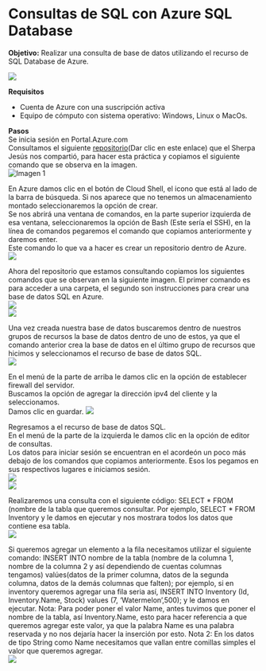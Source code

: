 # Consultas de SQL con Azure SQL Database 
**Objetivo:** Realizar una consulta de base de datos utilizando el recurso de SQL Database de Azure.   

![](/imagenes/azure-sql-database.png)

**Requisitos**
- Cuenta de Azure con una suscripción activa
- Equipo de cómputo con sistema operativo: Windows, Linux o MacOs.

**Pasos**  
Se inicia sesión en Portal.Azure.com  
Consultamos el siguiente [repositorio](github.com/josejesusguzman/acordeon-az900-innovaccion/blob/main/res/consultas-sql.md)(Dar clic en este enlace) que el Sherpa Jesús nos compartió, para hacer esta práctica y copiamos el siguiente comando que se observa en la imagen.  
![Imagen 1](/imagenes/Imagen1.png)

En Azure damos clic en el botón de Cloud Shell, el icono que está al lado de la barra de búsqueda. Si nos aparece que no tenemos un almacenamiento montado seleccionaremos la opción de crear.  
Se nos abrirá una ventana de comandos, en la parte superior izquierda de esa ventana, seleccionaremos la opción de Bash (Este sería el SSH), en la línea de comandos pegaremos el comando que copiamos anteriormente y daremos enter.  
Este comando lo que va a hacer es crear un repositorio dentro de Azure.  
![](/imagenes/Imagen2.png)

Ahora del repositorio que estamos consultando copiamos los siguientes comandos que se observan en la siguiente imagen. El primer comando es para acceder a una carpeta, el segundo son instrucciones para crear una base de datos SQL en Azure.  
![](/imagenes/Imagen3.png)  
![](/imagenes/Imagen4.png)

Una vez creada nuestra base de datos buscaremos dentro de nuestros grupos de recursos la base de datos dentro de uno de estos, ya que el comando anterior crea la base de datos en el último grupo de recursos que hicimos y seleccionamos el recurso de base de datos SQL.  
![](/imagenes/Imagen5.png)

En el menú de la parte de arriba le damos clic en la opción de establecer firewall del servidor.  
Buscamos la opción de agregar la dirección ipv4 del cliente y la seleccionamos.  
Damos clic en guardar.
![](/imagenes/Imagen6.png)

Regresamos a el recurso de base de datos SQL.  
En el menú de la parte de la izquierda le damos clic en la opción de editor de consultas.  
Los datos para iniciar sesión se encuentran en el acordeón un poco más debajo de los comandos que copiamos anteriormente. Esos los pegamos en sus respectivos lugares e iniciamos sesión.  
![](/imagenes/Imagen7.png)  
![](/imagenes/Imagen8.png)

Realizaremos una consulta con el siguiente código: SELECT * FROM (nombre de la tabla que queremos consultar. Por ejemplo, SELECT * FROM Inventory y le damos en ejecutar y nos mostrara todos los datos que contiene esa tabla.  
![](/imagenes/Imagen9.png)

Si queremos agregar un elemento a la fila necesitamos utilizar el siguiente comando: INSERT INTO nombre de la tabla (nombre de la columna 1, nombre de la columna 2 y así dependiendo de cuentas columnas tengamos) valúes(datos de la primer columna, datos de la segunda columna, datos de la demás columnas que falten); por ejemplo, si en inventory queremos agregar una fila seria así, INSERT INTO Inventory (Id, Inventory.Name, Stock) values (7, ‘Watermelon’,500); y le damos en ejecutar. Nota: Para poder poner el valor Name, antes tuvimos que poner el nombre de la tabla, así Inventory.Name, esto para hacer referencia a que queremos agregar este valor, ya que la palabra Name es una palabra reservada y no nos dejaría hacer la inserción por esto. Nota 2: En los datos de tipo String como Name necesitamos que vallan entre comillas simples el valor que queremos agregar.  
![](/imagenes/Imagen10.png)

